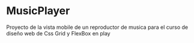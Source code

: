 # MusicPlayer
Proyecto de la vista mobile de un reproductor de musica para el curso de diseño web de Css Grid y FlexBox en play
